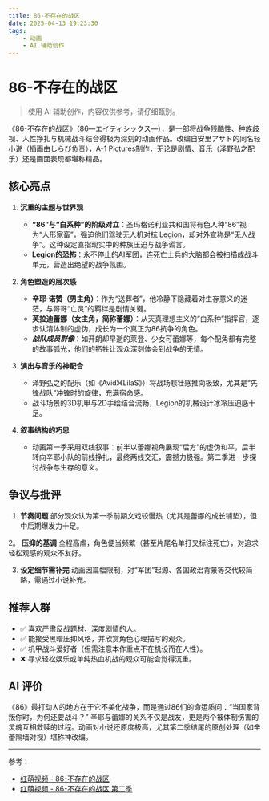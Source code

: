 ```yaml
---
title: 86-不存在的战区
date: 2025-04-13 19:23:30
tags:
    - 动画
    - AI 辅助创作
---
```


# 86-不存在的战区

> 使用 AI 辅助创作，内容仅供参考，请仔细甄别。

《86-不存在的战区》（86―エイティシックス―），是一部将战争残酷性、种族歧视、人性挣扎与机械战斗结合得极为深刻的动画作品。改编自安里アサト的同名轻小说（插画由しらび负责），A-1 Pictures制作，无论是剧情、音乐（泽野弘之配乐）还是画面表现都堪称精品。

## 核心亮点

1. **沉重的主题与世界观**
   * **“86”与“白系种”的阶级对立**：圣玛格诺利亚共和国将有色人种“86”视为“人形家畜”，强迫他们驾驶无人机对抗 Legion，却对外宣称是“无人战争”。这种设定直指现实中的种族压迫与战争谎言。
   * **Legion的恐怖**：永不停止的AI军团，连死亡士兵的大脑都会被扫描成战斗单元，营造出绝望的战争氛围。

2. **角色塑造的层次感**
   * **辛耶·诺赞（男主角）**：作为“送葬者”，他冷静下隐藏着对生存意义的迷茫，与哥哥“亡灵”的羁绊是剧情关键。
   * **芙拉迪蕾娜（女主角，简称蕾娜）**：从天真理想主义的“白系种”指挥官，逐步认清体制的虚伪，成长为一个真正为86抗争的角色。
   * ***战队成员群像***：如开朗却早逝的莱登、少女可蕾娜等，每个配角都有完整的故事弧光，他们的牺牲让观众深刻体会到战争的无情。

3. **演出与音乐的神配合**
   * 泽野弘之的配乐（如《Avid》《LilaS》）将战场悲壮感推向极致，尤其是“先锋战队”冲锋时的旋律，充满宿命感。
   * 战斗场景的3D机甲与2D手绘结合流畅，Legion的机械设计冰冷压迫感十足。

4. **叙事结构的巧思**
   * 动画第一季采用双线叙事：前半以蕾娜视角展现“后方”的虚伪和平，后半转向辛耶小队的前线挣扎，最终两线交汇，震撼力极强。第二季进一步探讨战争与生存的意义。

## 争议与批评
1. **节奏问题**
部分观众认为第一季前期文戏较慢热（尤其是蕾娜的成长铺垫），但中后期爆发力十足。

2。 **压抑的基调**
全程高虐，角色便当频繁（甚至片尾名单打叉标注死亡），对追求轻松观感的观众不友好。

3. **设定细节需补完**
动画因篇幅限制，对“军团”起源、各国政治背景等交代较简略，需通过小说补充。

## 推荐人群

* ✅ 喜欢严肃反战题材、深度剧情的人。
* ✅ 能接受黑暗压抑风格，并欣赏角色心理描写的观众。
* ✅ 机甲战斗爱好者（但需注意本作重点不在机设而在人性）。
* ❌ 寻求轻松娱乐或单纯热血机战的观众可能会觉得沉重。

## AI 评价
《86》最打动人的地方在于它不美化战争，而是通过86们的命运质问：“当国家背叛你时，为何还要战斗？” 辛耶与蕾娜的关系不仅是战友，更是两个被体制伤害的灵魂互相救赎的过程。动画对小说还原度极高，尤其第二季结尾的原创处理（如辛蕾隔墙对视）堪称神改编。

---
 
参考：  
* [红萌视频 - 86-不存在的战区](https://hmoe.xyz/video/12751)
* [红萌视频 - 86-不存在的战区 第二季](https://hmoe.xyz/video/12898)